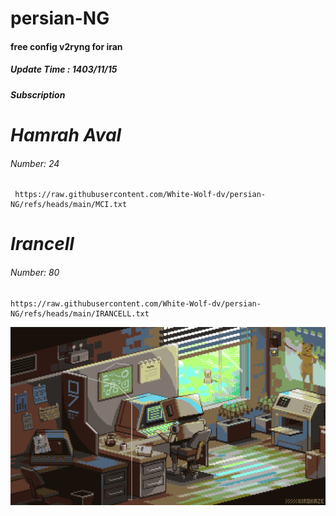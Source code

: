 # persian-NG

#### free config v2ryng for iran


<h5>Update Time : 1403/11/15</h5>

##### Subscription

  # *****Hamrah Aval*****

<h6>Number: 24 </h6>

     https://raw.githubusercontent.com/White-Wolf-dv/persian-NG/refs/heads/main/MCI.txt

# *****Irancell*****

<h6>Number: 80 </h6>

    https://raw.githubusercontent.com/White-Wolf-dv/persian-NG/refs/heads/main/IRANCELL.txt

<p align="center">
<img  src="https://github.com/White-Wolf-dv/White-Wolf-dv/blob/main/14.gif">
</p>
